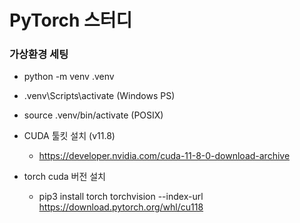 # PyTorch 스터디

### 가상환경 세팅

- python -m venv .venv
- .venv\Scripts\activate (Windows PS)
- source .venv/bin/activate (POSIX)

- CUDA 툴킷 설치 (v11.8)
  - https://developer.nvidia.com/cuda-11-8-0-download-archive
- torch cuda 버전 설치
  - pip3 install torch torchvision --index-url https://download.pytorch.org/whl/cu118
